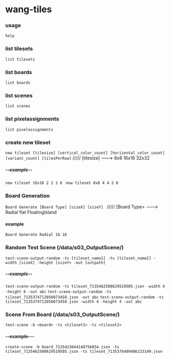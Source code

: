 # wang-tiles

### usage

```help```

### list tilesets

```list tilesets ```

### list boards

```list boards ```

### list  scenes

```list scenes```

### list pixelassignments

```list pixelassignments```


### create new tileset

```new tileset [tilesize] [vertical_color_count] [horizontal_color_count] [variant_count] [tilesPerRow]``` ///// [tilesize] ---> 8x8 16x16 32x32

##### --example--
```new tileset 16x16 2 2 1 6 ```
```new tileset 8x8 4 4 2 8 ```

### Board Generation

```Board Generate [Board Type] [sizeX] [sizeY] ```  ///// [Board Type> ---> Radial flat FloatingIsland

#### example

```Board Generate Radial 16 16```

### Random Test Scene (/data/s03_OutputScene/)

```test-scene-output-random -ts [tileset_name1] -ts [tileset_name2] -width [sizeX] -height [sizeY> -out [outpath] ```

##### --example--
``` test-scene-output-random -ts tileset_7135462500629519505.json -width 4 -height 6 -out abc ```
``` test-scene-output-random -ts tileset_7135374712056073458.json -out abc ```
``` test-scene-output-random -ts tileset_7135374712056073458.json -width 4 -height 4 -out abc ```

### Scene From Board (/data/s03_OutputScene/)

```test-scene -b <board> -ts <tileset1> -ts <tileset2> ```
#### --example---
```create-scene -b board_7135423044148756854.json -ts tileset_7135462500629519505.json -ts tileset_7135376489486133149.json ``` 
